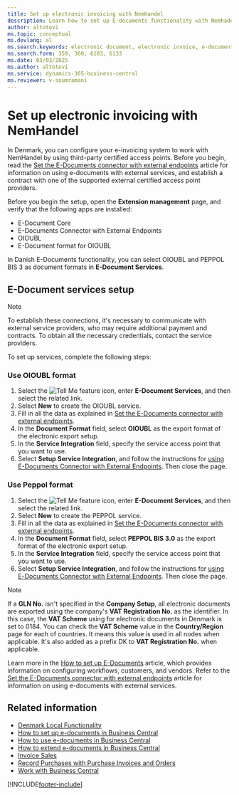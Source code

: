 ```yaml
---
title: Set up electronic invoicing with NemHandel
description: Learn how to set up E-documents functionality with Nemhadel in Denmark.
author: altotovi
ms.topic: conceptual
ms.devlang: al
ms.search.keywords: electronic document, electronic invoice, e-document, e-invoice, access-point, endpoint, nemhandel, denmark, dk
ms.search.form: 359, 360, 6103, 6133
ms.date: 03/03/2025
ms.author: altotovi
ms.service: dynamics-365-business-central
ms.reviewer: v-soumramani
---
```


# Set up electronic invoicing with NemHandel

In Denmark, you can configure your e-invoicing system to work with NemHandel by using third-party certified access points. Before you begin, read the [Set the E-Documents connector with external endpoints](../../finance-how-setup-edocuments-external.md) article for information on using e-documents with external services, and establish a contract with one of the supported external certified access point providers.

Before you begin the setup, open the **Extension management** page, and verify that the following apps are installed:

- E-Document Core
- E-Documents Connector with External Endpoints
- OIOUBL
- E-Document format for OIOUBL

In Danish E-Documents functionality, you can select OIOUBL and PEPPOL BIS 3 as document formats in **E-Document Services**.

## E-Document services setup

> [!NOTE]
> To establish these connections, it's necessary to communicate with external service providers, who may require additional payment and contracts. To obtain all the necessary credentials, contact the service providers.

To set up services, complete the following steps:

### Use OIOUBL format  

1. Select the ![Tell Me feature](../../media/ui-search/search_small.png "Tell me what you want to do") icon, enter **E-Document Services**, and then select the related link.
1. Select **New** to create the OIOUBL service.
1. Fill in all the data as explained in [Set the E-Documents connector with external endpoints](../../finance-how-setup-edocuments-external.md).
1. In the **Document Format** field, select **OIOUBL** as the export format of the electronic export setup.
1. In the **Service Integration** field, specify the service access point that you want to use.
1. Select **Setup Service Integration**, and follow the instructions for [using E-Documents Connector with External Endpoints](../../finance-how-setup-edocuments-external.md). Then close the page.

### Use Peppol format  

1. Select the ![Tell Me feature](../../media/ui-search/search_small.png "Tell me what you want to do") icon, enter **E-Document Services**, and then select the related link.
1. Select **New** to create the PEPPOL service.
1. Fill in all the data as explained in [Set the E-Documents connector with external endpoints](../../finance-how-setup-edocuments-external.md).
1. In the **Document Format** field, select **PEPPOL BIS 3.0** as the export format of the electronic export setup.
1. In the **Service Integration** field, specify the service access point that you want to use.
1. Select **Setup Service Integration**, and follow the instructions for [using E-Documents Connector with External Endpoints](../../finance-how-setup-edocuments-external.md). Then close the page.

> [!NOTE]
> If a **GLN No.** isn't specified in the **Company Setup**, all electronic documents are exported using the company's **VAT Registration No.** as the identifier. In this case, the **VAT Scheme** using for electronic documents in Denmark is set to 0184. You can check the **VAT Scheme** value in the **Country/Region** page for each of countries. It means this value is used in all nodes when applicable. It's also added as a prefix DK to **VAT Registration No.** when applicable.  

Learn more in the [How to set up E-Documents](../../finance-how-setup-edocuments.md) article, which provides information on configuring workflows, customers, and vendors. Refer to the [Set the E-Documents connector with external endpoints](../../finance-how-setup-edocuments-external.md) article for information on using e-documents with external services.

## Related information

- [Denmark Local Functionality](denmark-local-functionality.md)  
- [How to set up e-documents in Business Central](../../finance-how-setup-edocuments.md)  
- [How to use e-documents in Business Central](../../finance-how-use-edocuments.md)  
- [How to extend e-documents in Business Central](/dynamics365/business-central/dev-itpro/developer/devenv-extend-edocuments)  
- [Invoice Sales](../../sales-how-invoice-sales.md)  
- [Record Purchases with Purchase Invoices and Orders](../../purchasing-how-record-purchases.md)  
- [Work with Business Central](../../ui-work-product.md)

[!INCLUDE[footer-include](../../includes/footer-banner.md)]
